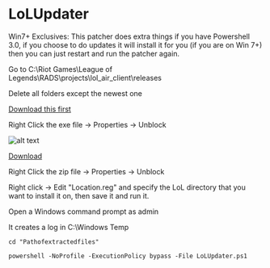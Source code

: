 LoLUpdater
==========


Win7+ Exclusives:
This patcher does extra things if you have Powershell 3.0, if you choose to do updates it will install it for you (if you are on Win 7+) then you can just restart and run the patcher again.

Go to C:\Riot Games\League of Legends\RADS\projects\lol_air_client\releases

Delete all folders except the newest one

[Download this first](http://developer.download.nvidia.com/cg/Cg_3.1/Cg-3.1_April2012_Setup.exe)

Right Click the exe file -> Properties -> Unblock

![alt text](Untitled)

[Download](https://github.com/Loggan08/LoLUpdater/archive/master.zip)

Right Click the zip file -> Properties -> Unblock

Right click -> Edit "Location.reg" and specify the LoL directory that you want to install it on, then save it and run it.

Open a Windows command prompt as admin

It creates a log in C:\Windows Temp


```Batch
cd "Pathofextractedfiles"

powershell -NoProfile -ExecutionPolicy bypass -File LoLUpdater.ps1

